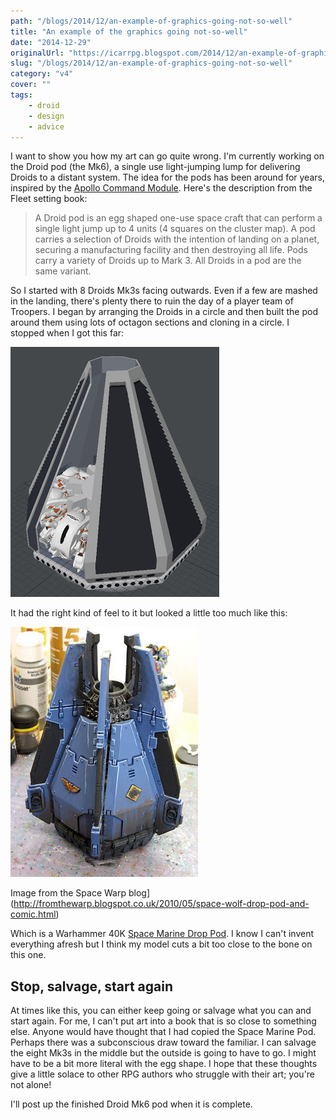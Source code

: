 ```yaml
---
path: "/blogs/2014/12/an-example-of-graphics-going-not-so-well"
title: "An example of the graphics going not-so-well"
date: "2014-12-29"
originalUrl: "https://icarrpg.blogspot.com/2014/12/an-example-of-graphics-going-not-so-well.html"
slug: "/blogs/2014/12/an-example-of-graphics-going-not-so-well"
category: "v4"
cover: ""
tags:
    - droid
    - design
    - advice
---
```

I want to show you how my art can go quite wrong. I'm currently working on the Droid pod (the Mk6), a single use light-jumping lump for delivering Droids to a distant system. The idea for the pods has been around for years, inspired by the [Apollo Command Module](http://en.wikipedia.org/wiki/Apollo_Command/Service_Module#Command_Module_.28CM.29). Here's the description from the Fleet setting book:  

> A Droid pod is an egg shaped one-use space craft that can perform a single light jump up to 4 units (4 squares on the cluster map). A pod carries a selection of Droids with the intention of landing on a planet, securing a manufacturing facility and then destroying all life. Pods carry a variety of Droids up to Mark 3. All Droids in a pod are the same variant.

 So I started with 8 Droids Mk3s facing outwards. Even if a few are mashed in the landing, there's plenty there to ruin the day of a player team of Troopers. I began by arranging the Droids in a circle and then built the pod around them using lots of octagon sections and cloning in a circle. I stopped when I got this far:  

![My first attempt at the mk6 had the angular octagon feel of a Warhammer 40K drop pod](./images/droid-mk6-fail.jpg)

It had the right kind of feel to it but looked a little too much like this:  

![The Warhammer 40K drop pod](./images/wh40k-space-wolves-drop-pod.jpg)
  
 Image from the Space Warp blog](http://fromthewarp.blogspot.co.uk/2010/05/space-wolf-drop-pod-and-comic.html)

 Which is a Warhammer 40K [Space Marine Drop Pod](http://warhammer40k.wikia.com/wiki/Drop_Pod). I know I can't invent everything afresh but I think my model cuts a bit too close to the bone on this one.  

## Stop, salvage, start again

At times like this, you can either keep going or salvage what you can and start again. For me, I can't put art into a book that is so close to something else. Anyone would have thought that I had copied the Space Marine Pod. Perhaps there was a subconscious draw toward the familiar. I can salvage the eight Mk3s in the middle but the outside is going to have to go. I might have to be a bit more literal with the egg shape. I hope that these thoughts give a little solace to other RPG authors who struggle with their art; you're not alone!  

I'll post up the finished Droid Mk6 pod when it is complete.